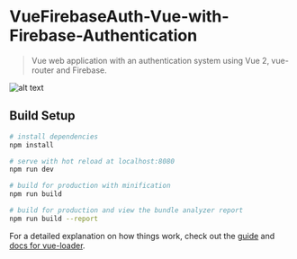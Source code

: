 # VueFirebaseAuth-Vue-with-Firebase-Authentication


> Vue web application with an authentication system using Vue 2, vue-router and Firebase.

![alt text](https://raw.githubusercontent.com/payafterwork/VueFirebaseAuth-Vue-with-Firebase-Authentication/master/fee.PNG)


## Build Setup

``` bash
# install dependencies
npm install

# serve with hot reload at localhost:8080
npm run dev

# build for production with minification
npm run build

# build for production and view the bundle analyzer report
npm run build --report
```

For a detailed explanation on how things work, check out the [guide](http://vuejs-templates.github.io/webpack/) and [docs for vue-loader](http://vuejs.github.io/vue-loader).
